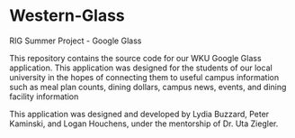 Western-Glass
=============

RIG Summer Project - Google Glass

This repository contains the source code for our WKU Google Glass application.
This application was designed for the students of our local university in the
hopes of connecting them to useful campus information such as meal plan counts, dining dollars, campus news, events, and dining facility information

This application was designed and developed by Lydia Buzzard, Peter Kaminski, and Logan Houchens, under the mentorship of Dr. Uta Ziegler. 



